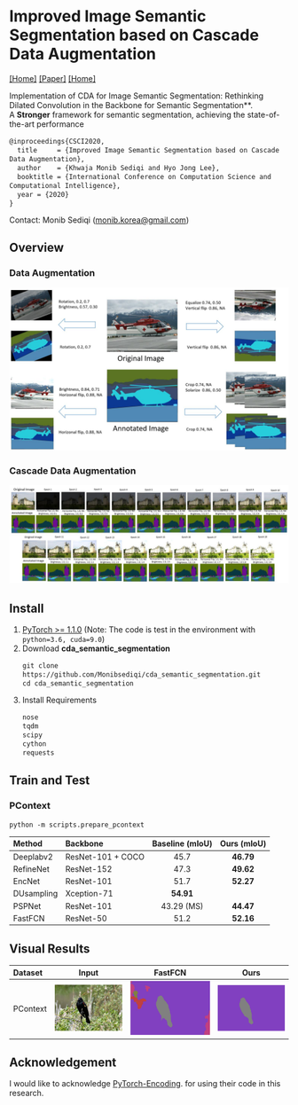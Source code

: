 # Improved Image Semantic Segmentation based on Cascade Data Augmentation
[[Home]](http://monibsediqi.github.io)    [[Paper]](https://monibsediqi.github.io/assets/files/csci_paper.pdf)   [[Home]](http://wuhuikai.me) 


Implementation of CDA for Image Semantic Segmentation: Rethinking Dilated Convolution in the Backbone for Semantic Segmentation**.   
A **Stronger** framework for semantic segmentation, achieving the state-of-the-art performance
```
@inproceedings{CSCI2020,
  title     = {Improved Image Semantic Segmentation based on Cascade Data Augmentation},
  author    = {Khwaja Monib Sediqi and Hyo Jong Lee},
  booktitle = {International Conference on Computation Science and Computational Intelligence},
  year = {2020}
}
```
Contact: Monib Sediqi (monib.korea@gmail.com)




## Overview
### Data Augmentation
![](images/cda_augmentation.JPG)
### Cascade Data Augmentation
![](images/cda_iterations.JPG)

## Install
1. [PyTorch >= 1.1.0](https://pytorch.org/get-started/locally) (Note: The code is test in the environment with `python=3.6, cuda=9.0`)
2. Download **cda_semantic_segmentation**
   ```
   git clone https://github.com/Monibsediqi/cda_semantic_segmentation.git
   cd cda_semantic_segmentation
   ```
3. Install Requirements
   ```
   nose
   tqdm
   scipy
   cython
   requests
   ```

## Train and Test
### PContext
```
python -m scripts.prepare_pcontext
```
| Method | Backbone | Baseline (mIoU)  | Ours (mIoU) |
|:----|:----|:---:|:---:|
| Deeplabv2 | ResNet-101 + COCO | 45.7 | **46.79** |
| RefineNet | ResNet-152 | 47.3 | **49.62** |
| EncNet | ResNet-101 | 51.7 | **52.27** |
| DUsampling | Xception-71 | **54.91**  |  |
| PSPNet | ResNet-101 | 43.29 (MS) | **44.47** | 
| FastFCN | ResNet-50 | 51.2  | **52.16**  |
### 
## Visual Results
|Dataset|Input|FastFCN|Ours|
|:----|:---:|:---:|:---:|
|PContext|![](images/input_img.JPG)|![](images/sota_img.JPG)|![](images/our_img.JPG)|

## Acknowledgement
I would like to acknowledge [PyTorch-Encoding](https://github.com/zhanghang1989/PyTorch-Encoding).
for  using their code in this research. 
